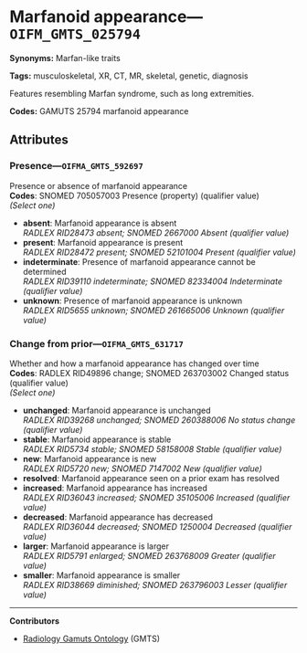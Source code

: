 # Marfanoid appearance—`OIFM_GMTS_025794`

**Synonyms:** Marfan-like traits

**Tags:** musculoskeletal, XR, CT, MR, skeletal, genetic, diagnosis

Features resembling Marfan syndrome, such as long extremities.

**Codes:** GAMUTS 25794 marfanoid appearance

## Attributes

### Presence—`OIFMA_GMTS_592697`

Presence or absence of marfanoid appearance  
**Codes**: SNOMED 705057003 Presence (property) (qualifier value)  
*(Select one)*

- **absent**: Marfanoid appearance is absent  
_RADLEX RID28473 absent; SNOMED 2667000 Absent (qualifier value)_
- **present**: Marfanoid appearance is present  
_RADLEX RID28472 present; SNOMED 52101004 Present (qualifier value)_
- **indeterminate**: Presence of marfanoid appearance cannot be determined  
_RADLEX RID39110 indeterminate; SNOMED 82334004 Indeterminate (qualifier value)_
- **unknown**: Presence of marfanoid appearance is unknown  
_RADLEX RID5655 unknown; SNOMED 261665006 Unknown (qualifier value)_

### Change from prior—`OIFMA_GMTS_631717`

Whether and how a marfanoid appearance has changed over time  
**Codes**: RADLEX RID49896 change; SNOMED 263703002 Changed status (qualifier value)  
*(Select one)*

- **unchanged**: Marfanoid appearance is unchanged  
_RADLEX RID39268 unchanged; SNOMED 260388006 No status change (qualifier value)_
- **stable**: Marfanoid appearance is stable  
_RADLEX RID5734 stable; SNOMED 58158008 Stable (qualifier value)_
- **new**: Marfanoid appearance is new  
_RADLEX RID5720 new; SNOMED 7147002 New (qualifier value)_
- **resolved**: Marfanoid appearance seen on a prior exam has resolved  
- **increased**: Marfanoid appearance has increased  
_RADLEX RID36043 increased; SNOMED 35105006 Increased (qualifier value)_
- **decreased**: Marfanoid appearance has decreased  
_RADLEX RID36044 decreased; SNOMED 1250004 Decreased (qualifier value)_
- **larger**: Marfanoid appearance is larger  
_RADLEX RID5791 enlarged; SNOMED 263768009 Greater (qualifier value)_
- **smaller**: Marfanoid appearance is smaller  
_RADLEX RID38669 diminished; SNOMED 263796003 Lesser (qualifier value)_

---

**Contributors**

- [Radiology Gamuts Ontology](https://gamuts.net/) (GMTS)